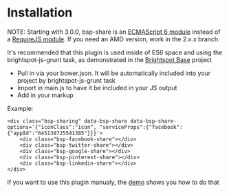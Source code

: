 # Installation

NOTE: Starting with 3.0.0, bsp-share is an [ECMAScript 6 module](http://www.2ality.com/2014/09/es6-modules-final.html) instead of a [RequireJS module](http://requirejs.org/). If you need an AMD version, work in the 2.x.x branch.

It's recommended that this plugin is used inside of ES6 space and using the brightspot-js-grunt task, as demonstrated in the [Brightspot Base](https://github.com/perfectsense/brightspot-base) project
- Pull in via your bower.json. It will be automatically included into your project by brightspot-js-grunt task
- Import in main.js to have it be included in your JS output
- Add in your markup 

Example:

    <div class="bsp-sharing" data-bsp-share data-bsp-share-options='{"iconClass":"icon", "serviceProps":{"facebook":{"appId":"645138725541385"}}}'>  
        <div class="bsp-facebook-share"></div>   
        <div class="bsp-twitter-share"></div>    
        <div class="bsp-google-share"></div> 
        <div class="bsp-pinterest-share"></div>  
        <div class="bsp-linkedin-share"></div>   
    </div>


If you want to use this plugin manualy, the [demo](http://perfectsense.github.io/brightspot-js-share/demo.html) shows you how to do that